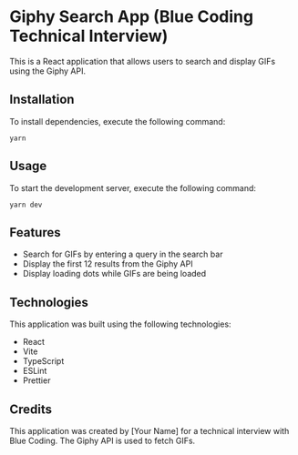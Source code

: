 # Giphy Search App (Blue Coding Technical Interview)

This is a React application that allows users to search and display GIFs using the Giphy API.

## Installation

To install dependencies, execute the following command:

`yarn`

## Usage

To start the development server, execute the following command:

`yarn dev`

## Features

- Search for GIFs by entering a query in the search bar
- Display the first 12 results from the Giphy API
- Display loading dots while GIFs are being loaded

## Technologies

This application was built using the following technologies:

- React
- Vite
- TypeScript
- ESLint
- Prettier

## Credits

This application was created by [Your Name] for a technical interview with Blue Coding. The Giphy API is used to fetch GIFs.